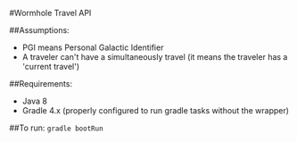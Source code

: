 #Wormhole Travel API

##Assumptions:
* PGI means Personal Galactic Identifier
* A traveler can't have a simultaneously travel
(it means the traveler has a 'current travel')

##Requirements:
* Java 8
* Gradle 4.x (properly configured
    to run gradle tasks without the wrapper)

##To run:
```gradle bootRun```